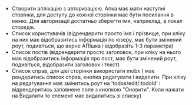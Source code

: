 - Cтворити аплікацію з авторизацією. Апка має мати наступні сторінки, для доступу до кожної сторінки має бути посилання в меню. Для авторизації достатньо зберегти імя, наприклад, в локал сторедж.
- Список користувачів (відрендерити просто імя і прізвище, при кліку на них має відобразитись інформація по юзеру, має бути змінений роут, подивіться, що верне АПІшка і відобразіть 1-3 параметра)
- Список постів (відрендерити просто заголовок, при кліку на нього має відобразитись інформація про пост, має бути змінений роут, подивіться, відобразити заголовок і текст)
- Список справ, для цієї сторінки використати mobx ( має рендеритись список справ, кнопка редагувати і видалити. При кліку на редагування має змінитись роут на 'todos/edit/:todoId' і відрендеритись заповнене поле з кнопкою "Оновити". Коли нажати на Видалити то елемент має видалитись зі списку)